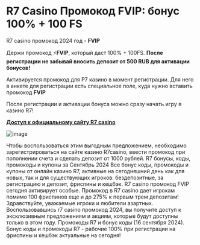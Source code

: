 # R7 Casino Промокод FVIP: бонус 100% + 100 FS 

R7 casino промокод 2024 год - **FVIP**

Держи промокод ⚡️**FVIP**, который даст 100% + 100FS. **После регистрации не забывай вносить депозит от 500 RUB для активации бонусов!**


Активируется промокод для Р7 казино в момент регистрации. Для него в анкете для регистрации есть специальное поле, куда нужно вставить промокод **FVIP**

После регистрации и активации бонуса можно сразу начать игру в казино R7! 

**[Доступ к официальному сайту R7 casino](https://linkcasino.ru/r7_casino)**


![image](https://github.com/user-attachments/assets/80b6e761-e1ee-428b-b040-312145d66203)


Чтобы воспользоваться этим выгодным предложением, необходимо зарегистрироваться на сайте казино R7casino, ввести промокод при пополнении счета и сделать депозит от 1000 рублей. R7 бонусы, коды, промокоды и купоны за Сентябрь 2024 Все бонус коды, промокоды и купоны от онлайн казино R7, активные на сегодняшний день как для новых, так и для существующих игроков: бездепозитные, за регистрацию и депозит, фриспины и кешбэк. R7 casino промокод FVIP сегодня активирует особые. Промокод в R7 casino дает игрокам помимо 100 фриспинов еще и до 275% к первым трем депозитам! Здравствуйте, уважаемые игроки и любители азартных. Воспользовавшись r7 casino промокод 2024, вы получите доступ к эксклюзивным предложениям и акциям, которые будут доступны только в этом году. Промокоды R7 и бонус коды (16 сентября 2024). Бонус коды и промокоды R7 - рабочие 100% при регистрации на фриспины и кешбэк актуальные на сегодня!
